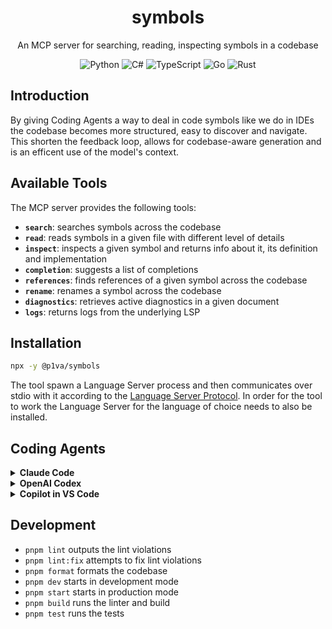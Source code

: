 <div align="center">

# symbols

An MCP server for searching, reading, inspecting symbols in a codebase

![Python](https://img.shields.io/badge/python-3670A0?&logo=python&logoColor=ffdd54)
![C#](https://img.shields.io/badge/c%23-%23239120.svg?logo=csharp&logoColor=white)
![TypeScript](https://img.shields.io/badge/typescript-%23007ACC.svg?logo=typescript&logoColor=white)
![Go](https://img.shields.io/badge/go-%2300ADD8.svg?logo=go&logoColor=white)
![Rust](https://img.shields.io/badge/rust-%23000000.svg?logo=rust&logoColor=white)

</div>

## Introduction

By giving Coding Agents a way to deal in code symbols like we do in IDEs the codebase becomes more structured, easy to discover and navigate. This shorten the feedback loop, allows for codebase-aware generation and is an efficent use of the model's context.

## Available Tools

The MCP server provides the following tools:

- **`search`**: searches symbols across the codebase
- **`read`**: reads symbols in a given file with different level of details
- **`inspect`**: inspects a given symbol and returns info about it, its definition and implementation
- **`completion`**: suggests a list of completions
- **`references`**: finds references of a given symbol across the codebase
- **`rename`**: renames a symbol across the codebase
- **`diagnostics`**: retrieves active diagnostics in a given document
- **`logs`**: returns logs from the underlying LSP

## Installation

```bash
npx -y @p1va/symbols
```

The tool spawn a Language Server process and then communicates over stdio with it according to the [Language Server Protocol](https://microsoft.github.io/language-server-protocol/). In order for the tool to work the Language Server for the language of choice needs to also be installed.

## Coding Agents

<details>

<summary><b>Claude Code</b></summary>

Update your `.mcp.json` file with a `csharp` where the path and sln files match the ones of your repo

```json
{
  "mcpServers": {
    "symbols": {
      "command": "npx",
      "args": ["-y", "@p1va/symbols"]
    }
  }
}
```

Update your `CLAUDE.md` with instructions on tool use recommending to prefer LSP-based discovery over traditional file read.

</details>

<details>

<summary><b>OpenAI Codex</b></summary>

Add or update your `$HOME/.codex/config.toml`. Doesn't seem to work at repo level yet.

```toml
[mcp_servers.csharp]
command = "npx"
args = ["-y", "@p1va/symbols"]
```

Update your `AGENTS.md` with instructions on tool use like [here](AGENTS.md).

</details>

<details>

<summary><b>Copilot in VS Code</b></summary>

Add or update your `.vscode/mcp.toml` to include this `csharp` server and provide your own solution file name

```json
{
  "servers": {
    "symbols": {
      "type": "stdio",
      "command": "npx -y @p1va/symbols",
      "args": []
    }
  }
}
```

</details>

## Development

- `pnpm lint` outputs the lint violations
- `pnpm lint:fix` attempts to fix lint violations
- `pnpm format` formats the codebase
- `pnpm dev` starts in development mode
- `pnpm start` starts in production mode
- `pnpm build` runs the linter and build
- `pnpm test` runs the tests
